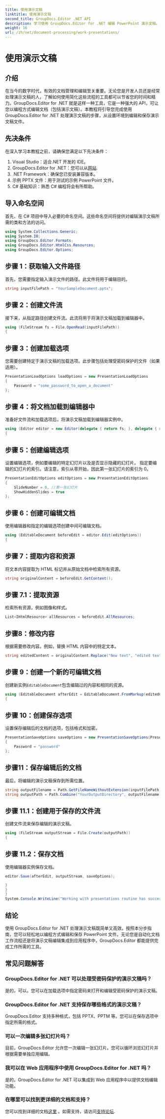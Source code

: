 ```yaml
---
title: 使用演示文稿
linktitle: 使用演示文稿
second_title: GroupDocs.Editor .NET API
description: 学习使用 GroupDocs.Editor for .NET 编辑 PowerPoint 演示文稿。按照此分步指南简化您的文档编辑过程。
weight: 16
url: /zh/net/document-processing/work-presentations/
---
```


# 使用演示文稿

## 介绍
在当今的数字时代，有效的文档管理和编辑至关重要。无论您是开发人员还是经常处理演示文稿的人，了解如何使用简化这些流程的工具都可以节省您的时间和精力。GroupDocs.Editor for .NET 就是这样一种工具，它是一种强大的 API，可让您以编程方式编辑文档（包括演示文稿）。本教程将引导您完成使用 GroupDocs.Editor for .NET 处理演示文稿的步骤，从设置环境到编辑和保存演示文稿文件。
## 先决条件
在深入学习本教程之前，请确保您满足以下先决条件：
1. Visual Studio：适合.NET 开发的 IDE。
2.  GroupDocs.Editor for .NET：您可以从[网站](https://releases.groupdocs.com/editor/net/).
3. .NET Framework：确保您已安装兼容版本。
4. 示例 PPTX 文件：用于测试的示例 PowerPoint 文件。
5. C# 基础知识：熟悉 C# 编程将会有所帮助。
## 导入命名空间
首先，在 C# 项目中导入必要的命名空间。这些命名空间将提供对编辑演示文稿所需的类和方法的访问。
```csharp
using System.Collections.Generic;
using System.IO;
using GroupDocs.Editor.Formats;
using GroupDocs.Editor.HtmlCss.Resources;
using GroupDocs.Editor.Options;
```
## 步骤 1：获取输入文件路径
首先，您需要指定输入演示文件的路径。此文件将用于编辑目的。
```csharp
string inputFilePath = "YourSampleDocument.pptx";
```
## 步骤 2：创建文件流
接下来，从指定路径创建文件流。此流将用于将演示文稿加载到编辑器中。
```csharp
using (FileStream fs = File.OpenRead(inputFilePath))
{
```
## 步骤 3：创建加载选项
您需要创建特定于演示文稿的加载选项。此步骤包括处理受密码保护的文件（如果适用）。

```csharp
PresentationLoadOptions loadOptions = new PresentationLoadOptions
{
    Password = "some_password_to_open_a_document"
};
```
## 步骤 4：将文档加载到编辑器中
准备好文件流和加载选项后，将演示文稿加载到编辑器实例中。
```csharp
using (Editor editor = new Editor(delegate { return fs; }, delegate { return loadOptions; }))
{
```
## 步骤 5：创建编辑选项
设置编辑选项，例如要编辑的特定幻灯片以及是否显示隐藏的幻灯片。
指定要编辑的幻灯片的索引。请注意，索引从零开始，因此第一张幻灯片的索引为 0。
```csharp
PresentationEditOptions editOptions = new PresentationEditOptions
{
    SlideNumber = 0, //第一张幻灯片
    ShowHiddenSlides = true
};
```
## 步骤 6：创建可编辑文档
使用编辑器和指定的编辑选项创建中间可编辑文档。
```csharp
using (EditableDocument beforeEdit = editor.Edit(editOptions))
{
```
## 步骤 7：提取内容和资源
将文本内容提取为 HTML 标记并从原始文档中检索所有资源。
```csharp
string originalContent = beforeEdit.GetContent();
```
## 步骤 7.1：提取资源
检索所有资源，例如图像和样式。
```csharp
List<IHtmlResource> allResources = beforeEdit.AllResources;
```
## 步骤8：修改内容
根据需要修改内容。例如，替换 HTML 内容中的特定文本。
```csharp
string editedContent = originalContent.Replace("New text", "edited text");
```
## 步骤 9：创建一个新的可编辑文档
创建新实例`EditableDocument`包含编辑过的内容和相同的资源。
```csharp
using (EditableDocument afterEdit = EditableDocument.FromMarkup(editedContent, allResources))
{
```
## 步骤 10：创建保存选项
设置保存编辑后的文档的选项，包括格式和加密。
```csharp
PresentationSaveOptions saveOptions = new PresentationSaveOptions(PresentationFormats.Pptm)
{
    Password = "password"
};
```
## 步骤11：保存编辑后的文档
最后，将编辑的演示文稿保存到所需位置。

```csharp
string outputFilename = Path.GetFileNameWithoutExtension(inputFilePath) + "." + saveOptions.OutputFormat.Extension;
string outputPath = Path.Combine("YourOutputDirectory", outputFilename);
```
## 步骤 11.1：创建用于保存的文件流
创建文件流来保存编辑的演示文稿。
```csharp
using (FileStream outputStream = File.Create(outputPath))
{
```
## 步骤 11.2：保存文档
使用编辑器实例保存文档。
```csharp
editor.Save(afterEdit, outputStream, saveOptions);
```
```csharp
}
}
}
System.Console.WriteLine("Working with presentations routine has successfully finished");
```
## 结论
使用 GroupDocs.Editor for .NET 处理演示文稿既简单又高效。按照本分步指南，您可以轻松地以编程方式编辑和保存 PowerPoint 文件。无论您是自动化文档工作流程还是将演示文稿编辑集成到应用程序中，GroupDocs.Editor 都能提供完成工作所需的工具。
## 常见问题解答
### GroupDocs.Editor for .NET 可以处理受密码保护的演示文稿吗？
是的，可以。您可以在加载选项中指定密码来打开和编辑受密码保护的演示文稿。
### GroupDocs.Editor for .NET 支持保存哪些格式的演示文稿？
GroupDocs.Editor 支持多种格式，包括 PPTX、PPTM 等。您可以在保存选项中指定所需的格式。
### 可以一次编辑多张幻灯片吗？
目前，GroupDocs.Editor 允许您一次编辑一张幻灯片。您可以循环浏览幻灯片并根据需要单独应用编辑。
### 我可以在 Web 应用程序中使用 GroupDocs.Editor for .NET 吗？
是的，GroupDocs.Editor for .NET 可以集成到 Web 应用程序中以提供文档编辑功能。
### 在哪里可以找到更详细的文档和支持？
您可以找到详细的文档[这里](https://tutorials.groupdocs.com/editor/net/) 。如需支持，请访问[支持论坛](https://forum.groupdocs.com/c/editor/20).
